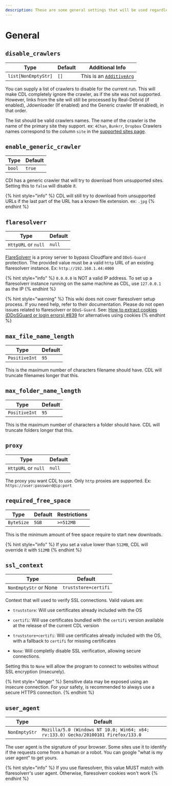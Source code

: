 ```yaml
---
description: These are some general settings that will be used regardless of which config is loaded
---
```

# General

## `disable_crawlers`

| Type                | Default | Additional Info                                                     |
| ------------------- | ------- | ------------------------------------------------------------------- |
| `list[NonEmptyStr]` | `[]`    | This is an [`AdditiveArg`](../special_setting_types.md#additiveargs) |

You can supply a list of crawlers to disable for the current run. This will make CDL completely ignore the crawler, as if the site was not supported. However, links from the site will still be processed by Real-Debrid (if enabled), Jdownloader (If enabled) and the Generic crawler (If enabled), in that order.

The list should be valid crawlers names. The name of the crawler is the name of the primary site they support. ex: `4Chan`, `Bunkrr`, `Dropbox`
Crawlers names correspond to the column `site` in the [supported sites page](https://script-ware.gitbook.io/cyberdrop-dl/reference/supported-websites#supported-sites).


## `enable_generic_crawler`

| Type   | Default |
| ------ | ------- |
| `bool` | `true` |

CDl has a generic crawler that will try to download from unsupported sites. Setting this to `false` will disable it.

{% hint style="info" %}
CDL will still try to download from unsupported URLs if the last part of the URL has a known file extension. ex: `.jpg`
{% endhint %}

## `flaresolverr`

| Type                | Default |
| ------------------- | ------- |
| `HttpURL` or `null` | `null`  |

[FlareSolverr](https://github.com/FlareSolverr/FlareSolverr) is a proxy server to bypass Cloudflare and `DDoS-Guard` protection. The provided value must be a valid `http` URL of an existing flaresolverr instance. Ex: `http://192.168.1.44:4000`

{% hint style="info" %}
`0.0.0.0` is NOT a valid IP address. To set up a flaresolverr instance running on the same machine as CDL, use `127.0.0.1` as the IP
{% endhint %}

{% hint style="warning" %}
This wiki does not cover flaresolverr setup process. If you need help, refer to their documentation. Please do not open issues related to flaresolverr or `DDoS-Guard`.
See: [How to extract cookies (DDoSGuard or login errors) #839](https://github.com/jbsparrow/CyberDropDownloader/discussions/839) for alternatives using cookies
{% endhint %}

## `max_file_name_length`

| Type          | Default |
| ------------- | ------- |
| `PositiveInt` | `95`    |

This is the maximum number of characters filename should have. CDL will truncate filenames longer that this.

## `max_folder_name_length`

| Type          | Default |
| ------------- | ------- |
| `PositiveInt` | `95`    |

This is the maximum number of characters a folder should have. CDL will truncate folders longer that this.

<!-- This needs Textual
## `pause_on_insufficient_space`

| Type   | Default |
| ------ | ------- |
| `bool` | `false` |

Setting this to `true` will make CDL pause if there not enough free space available.

{% hint style="info" %}
CDL will only pause once. After the user resumes, every `InsufficientFreeSpaceError` will be propagated
{% endhint %}
-->

## `proxy`

| Type                | Default |
| ------------------- | ------- |
| `HttpURL` or `null` | `null`  |

The proxy you want CDL to use. Only `http` proxies are supported. Ex: `https://user:password@ip:port`

## `required_free_space`

| Type       | Default | Restrictions |
| ---------- | ------- | ------------ |
| `ByteSize` | `5GB`   | `>=512MB`    |

This is the minimum amount of free space require to start new downloads.

{% hint style="info" %}
If you set a value lower than `512MB`, CDL will override it with `512MB`
{% endhint %}

## `ssl_context`

| Type   | Default |
| ------ | ------- |
| `NonEmptyStr` or None | `truststore+certifi` |

Context that will used to verify SSL connections. Valid values are:

- `truststore`: Will use certificates already included with the OS

- `certifi`: Will use certificates bundled with the `certifi` version available at the release of the current CDL version

- `truststore+certifi`:  Will use certificates already included with the OS, with a fallback to `certifi` for missing certificates

- `None`: Will completly disable SSL verification, allowing secure connections.

Setting this to `None` will allow the program to connect to websites without SSL encryption (insecurely).

{% hint style="danger" %}
Sensitive data may be exposed using an insecure connection. For your safety, is recommended to always use a secure HTTPS connection.
{% endhint %}

## `user_agent`

| Type          | Default                                                                            |
| ------------- | ---------------------------------------------------------------------------------- |
| `NonEmptyStr` | `Mozilla/5.0 (Windows NT 10.0; Win64; x64; rv:133.0) Gecko/20100101 Firefox/133.0` |

The user agent is the signature of your browser. Some sites use it to identify if the requests come from a human or a robot.
You can google "what is my user agent" to get yours.

{% hint style="info" %}
If you use flaresolverr, this value MUST match with flaresolverr's user agent. Otherwise, flaresolverr cookies won't work
{% endhint %}
